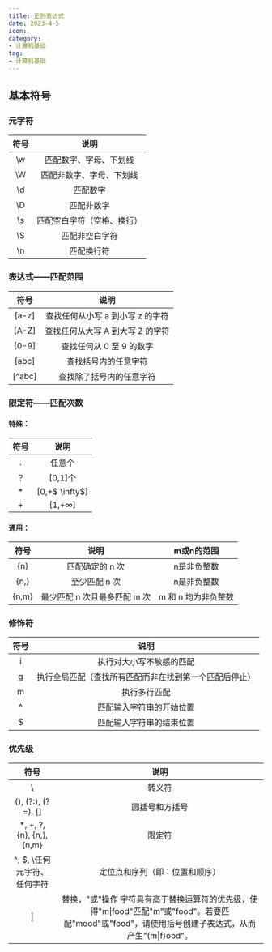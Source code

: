```yaml
---
title: 正则表达式
date: 2023-4-5
icon: 
category:
- 计算机基础
tag:
- 计算机基础
---
```




## 基本符号

### 元字符

| 符号 |            说明            |
| :--: | :------------------------: |
|  \w  |   匹配数字、字母、下划线   |
|  \W  |  匹配非数字、字母、下划线  |
|  \d  |          匹配数字          |
|  \D  |         匹配非数字         |
|  \s  | 匹配空白字符（空格、换行） |
|  \S  |       匹配非空白字符       |
|  \n  |         匹配换行符         |

### 表达式——匹配范围

|  符号  |               说明               |
| :----: | :------------------------------: |
| [a-z]  | 查找任何从小写 a 到小写 z 的字符 |
| [A-Z]  | 查找任何从大写 A 到大写 Z 的字符 |
| [0-9]  |     查找任何从 0 至 9 的数字     |
| [abc]  |       查找括号内的任意字符       |
| [^abc] |     查找除了括号内的任意字符     |

### 限定符——匹配次数

#### 特殊：

| 符号 |      说明      |
| :--: | :------------: |
|  .   |     任意个     |
|  ？  |    [0,1]个     |
|  *   | [0,+$ \infty$] |
|  +   | [1,+$\infty$]  |

#### 通用：

| 符号  |             说明             |     m或n的范围      |
| :---: | :--------------------------: | :-----------------: |
|  {n}  |       匹配确定的 n 次        |     n是非负整数     |
| {n,}  |        至少匹配 n 次         |     n是非负整数     |
| {n,m} | 最少匹配 n 次且最多匹配 m 次 | m 和 n 均为非负整数 |

### 修饰符

| 符号 |                          说明                          |
| :--: | :----------------------------------------------------: |
|  i   |                执行对大小写不敏感的匹配                |
|  g   | 执行全局匹配（查找所有匹配而非在找到第一个匹配后停止） |
|  m   |                      执行多行匹配                      |
|  ^   |                匹配输入字符串的开始位置                |
|  $   |                匹配输入字符串的结束位置                |

### 优先级

|            符号             |                             说明                             |
| :-------------------------: | :----------------------------------------------------------: |
|              \              |                            转义符                            |
|     (), (?:), (?=), []      |                        圆括号和方括号                        |
|  *, +, ?, {n}, {n,}, {n,m}  |                            限定符                            |
| ^, $, \任何元字符、任何字符 |                定位点和序列（即：位置和顺序）                |
|             \|              | 替换，"或"操作 字符具有高于替换运算符的优先级，使得"m\|food"匹配"m"或"food"。若要匹配"mood"或"food"，请使用括号创建子表达式，从而产生"(m\|f)ood"。 |

